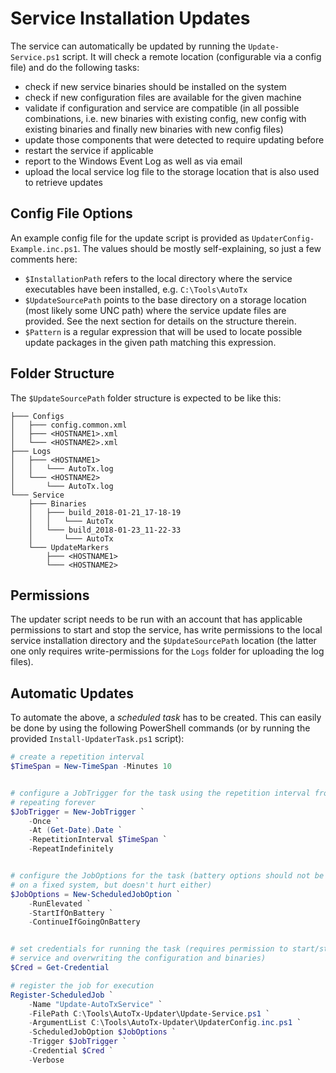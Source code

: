 Service Installation Updates
============================

The service can automatically be updated by running the `Update-Service.ps1`
script. It will check a remote location (configurable via a config file) and do
the following tasks:

- check if new service binaries should be installed on the system
- check if new configuration files are available for the given machine
- validate if configuration and service are compatible (in all possible
  combinations, i.e. new binaries with existing config, new config with existing
  binaries and finally new binaries with new config files)
- update those components that were detected to require updating before
- restart the service if applicable
- report to the Windows Event Log as well as via email
- upload the local service log file to the storage location that is also used
  to retrieve updates

Config File Options
-------------------

An example config file for the update script is provided as
`UpdaterConfig-Example.inc.ps1`. The values should be mostly self-explaining, so
just a few comments here:

- `$InstallationPath` refers to the local directory where the service
  executables have been installed, e.g. `C:\Tools\AutoTx`
- `$UpdateSourcePath` points to the base directory on a storage location (most
  likely some UNC path) where the service update files are provided. See the
  next section for details on the structure therein.
- `$Pattern` is a regular expression that will be used to locate possible
  update packages in the given path matching this expression.

Folder Structure
----------------

The `$UpdateSourcePath` folder structure is expected to be like this:

```
├─── Configs
│   ├─── config.common.xml
│   ├─── <HOSTNAME1>.xml
│   └─── <HOSTNAME2>.xml
├─── Logs
│   ├─── <HOSTNAME1>
│   │   └─── AutoTx.log
│   └─── <HOSTNAME2>
│       └─── AutoTx.log
└─── Service
    ├─── Binaries
    │   ├─── build_2018-01-21_17-18-19
    │   │   └─── AutoTx
    │   └─── build_2018-01-23_11-22-33
    │       └─── AutoTx
    └─── UpdateMarkers
        ├─── <HOSTNAME1>
        └─── <HOSTNAME2>
```

Permissions
-----------

The updater script needs to be run with an account that has applicable
permissions to start and stop the service, has write permissions to the local
service installation directory and the `$UpdateSourcePath` location (the latter
one only requires write-permissions for the `Logs` folder for uploading the log
files).

Automatic Updates
-----------------

To automate the above, a *scheduled task* has to be created. This can easily be
done by using the following PowerShell commands (or by running the provided
`Install-UpdaterTask.ps1` script):

```powershell
# create a repetition interval
$TimeSpan = New-TimeSpan -Minutes 10


# configure a JobTrigger for the task using the repetition interval from above,
# repeating forever
$JobTrigger = New-JobTrigger `
    -Once `
    -At (Get-Date).Date `
    -RepetitionInterval $TimeSpan `
    -RepeatIndefinitely


# configure the JobOptions for the task (battery options should not be required
# on a fixed system, but doesn't hurt either)
$JobOptions = New-ScheduledJobOption `
    -RunElevated `
    -StartIfOnBattery `
    -ContinueIfGoingOnBattery


# set credentials for running the task (requires permission to start/stop the
# service and overwriting the configuration and binaries)
$Cred = Get-Credential

# register the job for execution
Register-ScheduledJob `
    -Name "Update-AutoTxService" `
    -FilePath C:\Tools\AutoTx-Updater\Update-Service.ps1 `
    -ArgumentList C:\Tools\AutoTx-Updater\UpdaterConfig.inc.ps1 `
    -ScheduledJobOption $JobOptions `
    -Trigger $JobTrigger `
    -Credential $Cred `
    -Verbose
```
